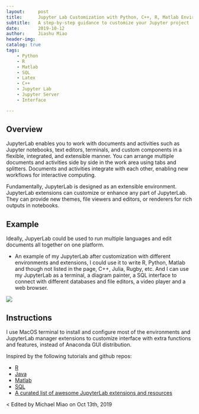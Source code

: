 ```yaml
---
layout:     post
title:      Jupyter Lab Customization with Python, C++, R, Matlab Environments and SQL, Diagram, Markdown interface.
subtitle:   A step-by-step guidance to customize your Jupyter project 
date:       2019-10-12
author:     Jiashu Miao
header-img: 
catalog: true
tags:
    - Python
    - R
    - Matlab
    - SQL
    - Latex
    - C++
    - Jupyter Lab
    - Jupyter Server
    - Interface

---
```


## Overview
JupyterLab enables you to work with documents and activities such as Jupyter notebooks, text editors, terminals, and custom components in a flexible, integrated, and extensible manner. You can arrange multiple documents and activities side by side in the work area using tabs and splitters. Documents and activities integrate with each other, enabling new workflows for interactive computing.

Fundamentally, JupyterLab is designed as an extensible environment. JupyterLab extensions can customize or enhance any part of JupyterLab. They can provide new themes, file viewers and editors, or renderers for rich outputs in notebooks.

## Example

Ideally, JupyerLab could be used to run multiple languages and edit documents all together on one platform.

- An example of my JupyterLab after customization with different environments and extensions, I could use it to write R, Python, Matlab and though not listed in the page, C++, Julia, Rugby, etc. And I can use my JupyterLab as a terminal, a diagram painter, a SQL interface to connect with different databases and file editors, a video player and a web browser. 

![](https://michaelmiaomiao.github.io/webfile/Jupyterlab.png)

## Instructions

I use MacOS terminal to install and configure most of the environments and JupyterLab manager extensions to customize interface with extra functions and features, instead of Anaconda GUI distribution.

Inspired by the following tutorials and github repos:

- [R](https://github.com/IRkernel/IRkernel)
- [Java](https://github.com/SpencerPark/IJava#installing)
- [Matlab](https://am111.readthedocs.io/en/latest/jmatlab_use.html)
- [SQL](https://www.datacamp.com/community/tutorials/sql-interface-within-jupyterlab)
- [A curated list of awesome JupyterLab extensions and resources](https://github.com/mauhai/awesome-jupyterlab)

< Edited by Michael Miao on Oct 13th, 2019
